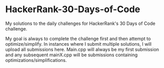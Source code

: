 # HackerRank-30-Days-of-Code
My solutions to the daily challenges for HackerRank's 30 Days of Code challenge.

My goal is always to complete the challenge first and then attempt to optimize/simplify. In instances where I submit multiple solutions, I will upload all submissions here. Main.cpp will always be my first submission and any subsequent mainX.cpp will be submissions containing optimizations/simplifications.
